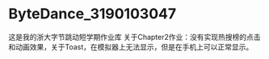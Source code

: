 # ByteDance_3190103047
这是我的浙大字节跳动短学期作业库
关于Chapter2作业：没有实现热搜榜的点击和动画效果，关于Toast，在模拟器上无法显示，但是在手机上可以正常显示。
